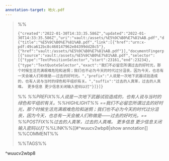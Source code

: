 ```yaml
---
annotation-target: 地火.pdf
---
```


>%%
>```annotation-json
>{"created":"2022-01-30T14:33:35.586Z","updated":"2022-01-30T14:33:35.586Z","uri":"vault:/assets/%E5%9C%B0%E7%81%AB.pdf","document":{"title":"%E5%9C%B0%E7%81%AB.pdf","link":[{"href":"urn:x-pdf:49ca612bc8c460147962e84399dd28c5"},{"href":"vault:/assets/%E5%9C%B0%E7%81%AB.pdf"}],"documentFingerprint":"49ca612bc8c460147962e84399dd28c5"},"target":[{"source":"vault:/assets/%E5%9C%B0%E7%81%AB.pdf","selector":[{"type":"TextPositionSelector","start":23161,"end":23234},{"type":"TextQuoteSelector","exact":"我们不必留恋所谓过去的好时光，那个时候生活充满艰难危险和迷惘；我们也不必为今天的时代过分沮丧，因为今天，也总有一天会被人们称做是——过去的好时光。","prefix":"人说是一次地下武器试验造成的，也有人说与当时的绿色和平组织有关。","suffix":"过去的人真笨，过去的人真难。 更多信息 更少信息关闭输入密码以打"}]}]}
>```
>%%
>*%%PREFIX%%人说是一次地下武器试验造成的，也有人说与当时的绿色和平组织有关。%%HIGHLIGHT%% ==我们不必留恋所谓过去的好时光，那个时候生活充满艰难危险和迷惘；我们也不必为今天的时代过分沮丧，因为今天，也总有一天会被人们称做是——过去的好时光。== %%POSTFIX%%过去的人真笨，过去的人真难。 更多信息 更少信息关闭输入密码以打*
>%%LINK%%[[#^wuucv2wbp8|show annotation]]
>%%COMMENT%%
>
>%%TAGS%%
>
^wuucv2wbp8
